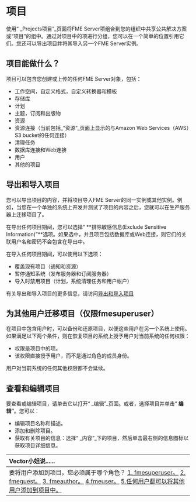 # 项目

使用“ _Projects项目”_页面将FME Server项组合到您的组织中共享公共解决方案或“项目”的组中。通过对项目中的项进行分组，您可以在一个简单的位置引用它们。您还可以导出项目并将其导入另一个FME Server实例。

## 项目能做什么？

项目可以包含您创建或上传的任何FME Server对象，包括：

* 工作空间，自定义格式，自定义转换器和模板
* 存储库
* 计划
* 主题，订阅和出版物
* 资源
* 资源连接（当前包括_“资源”_页面上显示的与Amazon Web Services（AWS）S3 bucket的任何连接）
* 清理任务
* 数据库连接和Web连接
* 用户
* 其他的项目

## 导出和导入项目

您可以导出项目的内容，并将项目导入FME Server的同一实例或其他实例。例如，当您在一个单独的系统上开发并测试了项目的内容之后，您就可以在生产服务器上迁移项目了。

在导出任何项目期间，您可以选择“ **排除敏感信息\(Exclude Sensitive Information\)”**选项。如果选中，并且项目包括数据库或Web连接，则它们的关联用户名和密码不会包含在导出中。

在导入任何项目期间，可以使用以下选项：

* 覆盖现有项目（通知和资源）
* 暂停通知系统（发布服务器和订阅服务器）
* 导入时禁用项目（计划，系统清理任务和用户帐户）

有关导出和导入项目的更多信息，请访问[导出和导入项目](http://docs.safe.com/fme/html/FME_Server_Documentation/Content/WebUI/Exporting-Importing-Projects.htm)

## 为其他用户迁移项目（仅限fmesuperuser）

在项目中包含用户时，可以备份和还原项目，以便这些用户在另一个系统上使用。如果满足以下两个条件，则在恢复项目的系统上授予用户对当前系统的任何权限：

* 权限是项目中的项。
* 该权限直接授予用户，而不是通过角色的成员身份。

用户对当前系统的任何其他权限都不会延续。

## 查看和编辑项目

要查看或编辑项目，请单击它以打开“ _编辑”_页面。或者，选择项目并单击“ **编辑”**。您可以：

* 编辑项目名称和描述。
* 添加和删​​除项目。
* 获取有关项目的信息：选择“ _内容”_下的项目，然后单击最右侧的信息图标以获取项目详细信息。

|  Vector小姐说...... |
| :--- |
|  要将用户添加到项目，您必须属于哪个角色？  [1. fmesuperuser。](http://52.73.3.37/fmedatastreaming/Manual/QAResponse2017.fmw?chapter=29&question=2&answer=1&DestDataset_TEXTLINE=C%3A%5CFMEOutput%5CQAResponse.html) [2. fmeguest。](http://52.73.3.37/fmedatastreaming/Manual/QAResponse2017.fmw?chapter=29&question=2&answer=2&DestDataset_TEXTLINE=C%3A%5CFMEOutput%5CQAResponse.html) [3. fmeauthor。](http://52.73.3.37/fmedatastreaming/Manual/QAResponse2017.fmw?chapter=29&question=2&answer=3&DestDataset_TEXTLINE=C%3A%5CFMEOutput%5CQAResponse.html) [4.fmeuser。](http://52.73.3.37/fmedatastreaming/Manual/QAResponse2017.fmw?chapter=29&question=2&answer=4&DestDataset_TEXTLINE=C%3A%5CFMEOutput%5CQAResponse.html) [5.任何用户都可以将其他用户添加到项目中。](http://52.73.3.37/fmedatastreaming/Manual/QAResponse2017.fmw?chapter=29&question=2&answer=5&DestDataset_TEXTLINE=C%3A%5CFMEOutput%5CQAResponse.html) |


